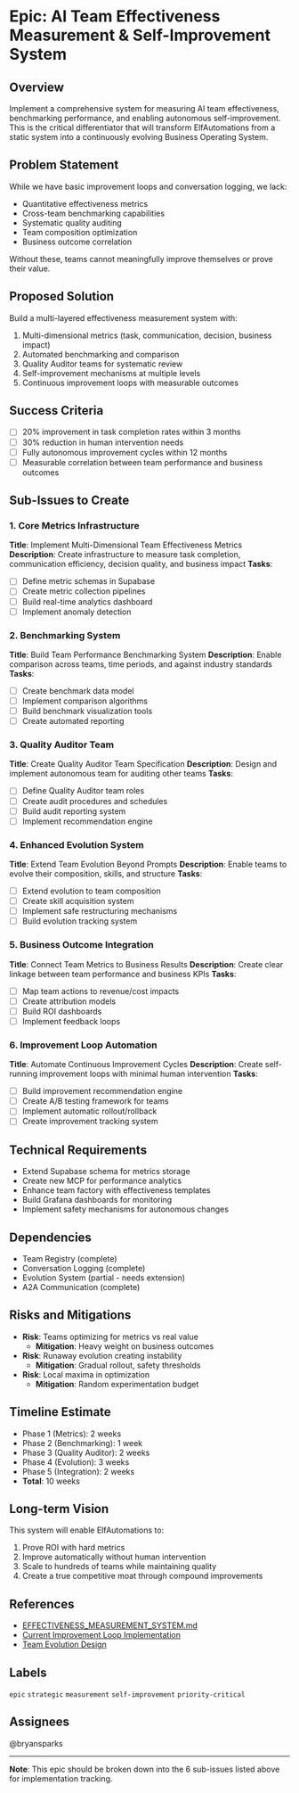 # Epic: AI Team Effectiveness Measurement & Self-Improvement System

## Overview
Implement a comprehensive system for measuring AI team effectiveness, benchmarking performance, and enabling autonomous self-improvement. This is the critical differentiator that will transform ElfAutomations from a static system into a continuously evolving Business Operating System.

## Problem Statement
While we have basic improvement loops and conversation logging, we lack:
- Quantitative effectiveness metrics
- Cross-team benchmarking capabilities  
- Systematic quality auditing
- Team composition optimization
- Business outcome correlation

Without these, teams cannot meaningfully improve themselves or prove their value.

## Proposed Solution
Build a multi-layered effectiveness measurement system with:
1. Multi-dimensional metrics (task, communication, decision, business impact)
2. Automated benchmarking and comparison
3. Quality Auditor teams for systematic review
4. Self-improvement mechanisms at multiple levels
5. Continuous improvement loops with measurable outcomes

## Success Criteria
- [ ] 20% improvement in task completion rates within 3 months
- [ ] 30% reduction in human intervention needs
- [ ] Fully autonomous improvement cycles within 12 months
- [ ] Measurable correlation between team performance and business outcomes

## Sub-Issues to Create

### 1. Core Metrics Infrastructure
**Title**: Implement Multi-Dimensional Team Effectiveness Metrics
**Description**: Create infrastructure to measure task completion, communication efficiency, decision quality, and business impact
**Tasks**:
- [ ] Define metric schemas in Supabase
- [ ] Create metric collection pipelines
- [ ] Build real-time analytics dashboard
- [ ] Implement anomaly detection

### 2. Benchmarking System
**Title**: Build Team Performance Benchmarking System
**Description**: Enable comparison across teams, time periods, and against industry standards
**Tasks**:
- [ ] Create benchmark data model
- [ ] Implement comparison algorithms
- [ ] Build benchmark visualization tools
- [ ] Create automated reporting

### 3. Quality Auditor Team
**Title**: Create Quality Auditor Team Specification
**Description**: Design and implement autonomous team for auditing other teams
**Tasks**:
- [ ] Define Quality Auditor team roles
- [ ] Create audit procedures and schedules
- [ ] Build audit reporting system
- [ ] Implement recommendation engine

### 4. Enhanced Evolution System
**Title**: Extend Team Evolution Beyond Prompts
**Description**: Enable teams to evolve their composition, skills, and structure
**Tasks**:
- [ ] Extend evolution to team composition
- [ ] Create skill acquisition system
- [ ] Implement safe restructuring mechanisms
- [ ] Build evolution tracking system

### 5. Business Outcome Integration
**Title**: Connect Team Metrics to Business Results
**Description**: Create clear linkage between team performance and business KPIs
**Tasks**:
- [ ] Map team actions to revenue/cost impacts
- [ ] Create attribution models
- [ ] Build ROI dashboards
- [ ] Implement feedback loops

### 6. Improvement Loop Automation
**Title**: Automate Continuous Improvement Cycles
**Description**: Create self-running improvement loops with minimal human intervention
**Tasks**:
- [ ] Build improvement recommendation engine
- [ ] Create A/B testing framework for teams
- [ ] Implement automatic rollout/rollback
- [ ] Create improvement tracking system

## Technical Requirements
- Extend Supabase schema for metrics storage
- Create new MCP for performance analytics
- Enhance team factory with effectiveness templates
- Build Grafana dashboards for monitoring
- Implement safety mechanisms for autonomous changes

## Dependencies
- Team Registry (complete)
- Conversation Logging (complete)
- Evolution System (partial - needs extension)
- A2A Communication (complete)

## Risks and Mitigations
- **Risk**: Teams optimizing for metrics vs real value
  - **Mitigation**: Heavy weight on business outcomes
- **Risk**: Runaway evolution creating instability
  - **Mitigation**: Gradual rollout, safety thresholds
- **Risk**: Local maxima in optimization
  - **Mitigation**: Random experimentation budget

## Timeline Estimate
- Phase 1 (Metrics): 2 weeks
- Phase 2 (Benchmarking): 1 week  
- Phase 3 (Quality Auditor): 2 weeks
- Phase 4 (Evolution): 3 weeks
- Phase 5 (Integration): 2 weeks
- **Total**: 10 weeks

## Long-term Vision
This system will enable ElfAutomations to:
1. Prove ROI with hard metrics
2. Improve automatically without human intervention
3. Scale to hundreds of teams while maintaining quality
4. Create a true competitive moat through compound improvements

## References
- [EFFECTIVENESS_MEASUREMENT_SYSTEM.md](../docs/EFFECTIVENESS_MEASUREMENT_SYSTEM.md)
- [Current Improvement Loop Implementation](../tools/team_factory/generators/evolution/improvement_loop.py)
- [Team Evolution Design](../docs/AGENT_EVOLUTION_MEMORY_SYSTEM.md)

## Labels
`epic` `strategic` `measurement` `self-improvement` `priority-critical`

## Assignees
@bryansparks

---

**Note**: This epic should be broken down into the 6 sub-issues listed above for implementation tracking.